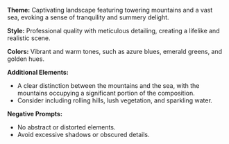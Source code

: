 **Theme:**
Captivating landscape featuring towering mountains and a vast sea, evoking a sense of tranquility and summery delight.

**Style:**
Professional quality with meticulous detailing, creating a lifelike and realistic scene.

**Colors:**
Vibrant and warm tones, such as azure blues, emerald greens, and golden hues.

**Additional Elements:**
- A clear distinction between the mountains and the sea, with the mountains occupying a significant portion of the composition.
- Consider including rolling hills, lush vegetation, and sparkling water.

**Negative Prompts:**
- No abstract or distorted elements.
- Avoid excessive shadows or obscured details.
